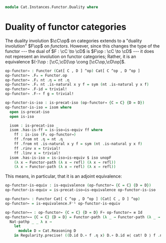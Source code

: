 <!--
```agda
open import Cat.Functor.Equivalence
open import Cat.Instances.Functor
open import Cat.Prelude

import Cat.Reasoning
```
-->

```agda
module Cat.Instances.Functor.Duality where
```

# Duality of functor categories

The duality involution $\cC\op$ on categories extends to a "duality
involution" $F\op$ on _functors_. However, since this changes the type
of the functor --- the dual of $F : \cC \to \cD$ is $F\op : \cC
\to \cD$ --- it does not represent an involution on functor
categories; Rather, it is an equivalence $(-)\op : [\cC,\cD]\op
\cong [\cC\op,\cD\op]$.

<!--
```agda
private variable
  o ℓ : Level
  C D : Precategory o ℓ

open Functor
open _=>_
```
-->

```agda
op-functor→ : Functor (Cat[ C , D ] ^op) Cat[ C ^op , D ^op ]
op-functor→ .F₀ = Functor.op
op-functor→ .F₁ nt .η = nt .η
op-functor→ .F₁ nt .is-natural x y f = sym (nt .is-natural y x f)
op-functor→ .F-id = trivial!
op-functor→ .F-∘ f g = trivial!

op-functor-is-iso : is-precat-iso (op-functor→ {C = C} {D = D})
op-functor-is-iso = isom where
  open is-precat-iso
  open is-iso

  isom : is-precat-iso _
  isom .has-is-ff = is-iso→is-equiv ff where
    ff : is-iso (F₁ op-functor→)
    ff .from nt .η = nt .η
    ff .from nt .is-natural x y f = sym (nt .is-natural y x f)
    ff .rinv x = trivial!
    ff .linv x = trivial!
  isom .has-is-iso = is-iso→is-equiv $ iso unopF
    (λ x → Functor-path (λ x → refl) (λ x → refl))
    (λ x → Functor-path (λ x → refl) (λ x → refl))
```

This means, in particular, that it is an adjoint equivalence:

```agda
op-functor-is-equiv : is-equivalence (op-functor→ {C = C} {D = D})
op-functor-is-equiv = is-precat-iso→is-equivalence op-functor-is-iso

op-functor← : Functor Cat[ C ^op , D ^op ] (Cat[ C , D ] ^op)
op-functor← = is-equivalence.F⁻¹ op-functor-is-equiv

op-functor←→ : op-functor← {C = C} {D = D} F∘ op-functor→ ≡ Id
op-functor←→ {C = C} {D = D} = Functor-path (λ _ → Functor-path (λ _ → refl) (λ _ → refl)) λ f →
  Nat-pathp _ _ λ x →
    let
      module D = Cat.Reasoning D
    in Regularity.precise! ((D.id D.∘ f .η x) D.∘ D.id ≡⟨ cat! D ⟩ f .η x ∎)
```
